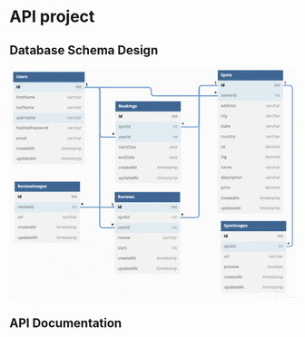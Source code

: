 # API project

## Database Schema Design

![db-schema]

[db-schema]: ./images/airbnb_dbdiagram.png

## API Documentation
